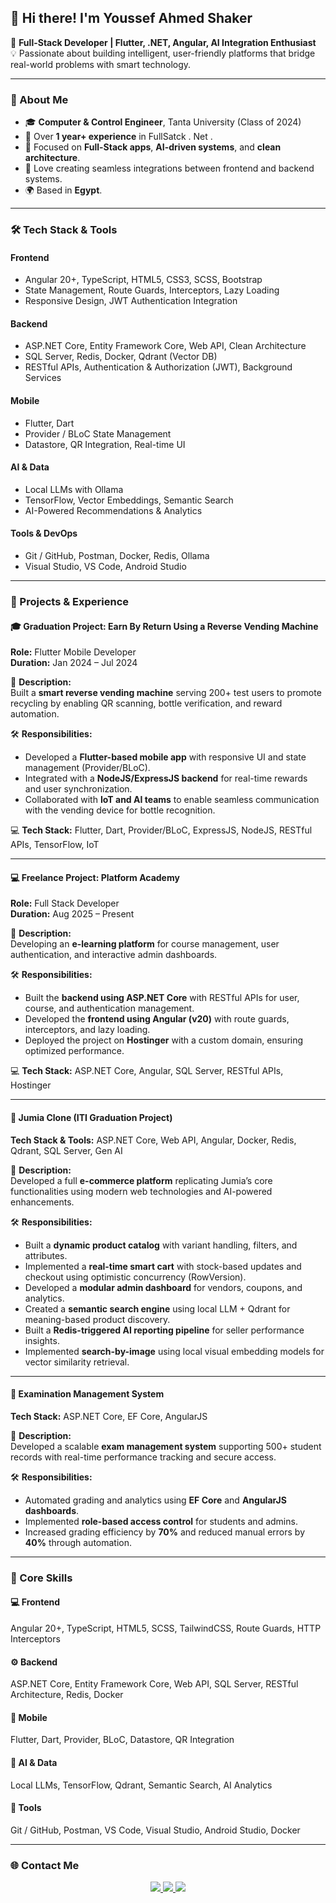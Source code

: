## 👋 Hi there! I'm Youssef Ahmed Shaker  

🎯 **Full-Stack Developer | Flutter, .NET, Angular, AI Integration Enthusiast**  
💡 Passionate about building intelligent, user-friendly platforms that bridge real-world problems with smart technology.  

---

### 🚀 About Me
- 🎓 **Computer & Control Engineer**, Tanta University (Class of 2024)
- 💼 Over **1 year+ experience** in FullSatck . Net .
- 🧠 Focused on **Full-Stack apps**, **AI-driven systems**, and **clean architecture**.
- 💬 Love creating seamless integrations between frontend and backend systems.
- 🌍 Based in **Egypt**.

---

### 🛠️ Tech Stack & Tools

#### **Frontend**
- Angular 20+, TypeScript, HTML5, CSS3, SCSS, Bootstrap
- State Management, Route Guards, Interceptors, Lazy Loading
- Responsive Design, JWT Authentication Integration

#### **Backend**
- ASP.NET Core, Entity Framework Core, Web API, Clean Architecture
- SQL Server, Redis, Docker, Qdrant (Vector DB)
- RESTful APIs, Authentication & Authorization (JWT), Background Services

#### **Mobile**
- Flutter, Dart
- Provider / BLoC State Management
- Datastore, QR Integration, Real-time UI

#### **AI & Data**
- Local LLMs with Ollama
- TensorFlow, Vector Embeddings, Semantic Search
- AI-Powered Recommendations & Analytics

#### **Tools & DevOps**
- Git / GitHub, Postman, Docker, Redis, Ollama
- Visual Studio, VS Code, Android Studio

---

### 🧩 Projects & Experience

#### 🎓 **Graduation Project: Earn By Return Using a Reverse Vending Machine**
**Role:** Flutter Mobile Developer  
**Duration:** Jan 2024 – Jul 2024  

📘 **Description:**  
Built a **smart reverse vending machine** serving 200+ test users to promote recycling by enabling QR scanning, bottle verification, and reward automation.

🛠️ **Responsibilities:**  
- Developed a **Flutter-based mobile app** with responsive UI and state management (Provider/BLoC).  
- Integrated with a **NodeJS/ExpressJS backend** for real-time rewards and user synchronization.  
- Collaborated with **IoT and AI teams** to enable seamless communication with the vending device for bottle recognition.

💻 **Tech Stack:** Flutter, Dart, Provider/BLoC, ExpressJS, NodeJS, RESTful APIs, TensorFlow, IoT  

---

#### 💻 **Freelance Project: Platform Academy**
**Role:** Full Stack Developer  
**Duration:** Aug 2025 – Present  

📘 **Description:**  
Developing an **e-learning platform** for course management, user authentication, and interactive admin dashboards.

🛠️ **Responsibilities:**  
- Built the **backend using ASP.NET Core** with RESTful APIs for user, course, and authentication management.  
- Developed the **frontend using Angular (v20)** with route guards, interceptors, and lazy loading.  
- Deployed the project on **Hostinger** with a custom domain, ensuring optimized performance.

💻 **Tech Stack:** ASP.NET Core, Angular, SQL Server, RESTful APIs, Hostinger  

---

#### 🧠 **Jumia Clone (ITI Graduation Project)**
**Tech Stack & Tools:** ASP.NET Core, Web API, Angular, Docker, Redis, Qdrant, SQL Server, Gen AI  

📘 **Description:**  
Developed a full **e-commerce platform** replicating Jumia’s core functionalities using modern web technologies and AI-powered enhancements.

🛠️ **Responsibilities:**  
- Built a **dynamic product catalog** with variant handling, filters, and attributes.  
- Implemented a **real-time smart cart** with stock-based updates and checkout using optimistic concurrency (RowVersion).  
- Developed a **modular admin dashboard** for vendors, coupons, and analytics.  
- Created a **semantic search engine** using local LLM + Qdrant for meaning-based product discovery.  
- Built a **Redis-triggered AI reporting pipeline** for seller performance insights.  
- Implemented **search-by-image** using local visual embedding models for vector similarity retrieval.

---

#### 🧮 **Examination Management System**
**Tech Stack:** ASP.NET Core, EF Core, AngularJS  

📘 **Description:**  
Developed a scalable **exam management system** supporting 500+ student records with real-time performance tracking and secure access.

🛠️ **Responsibilities:**  
- Automated grading and analytics using **EF Core** and **AngularJS dashboards**.  
- Implemented **role-based access control** for students and admins.  
- Increased grading efficiency by **70%** and reduced manual errors by **40%** through automation.

---

### 🧠 Core Skills
#### 💻 **Frontend**
Angular 20+, TypeScript, HTML5, SCSS, TailwindCSS, Route Guards, HTTP Interceptors  

#### ⚙️ **Backend**
ASP.NET Core, Entity Framework Core, Web API, SQL Server, RESTful Architecture, Redis, Docker  

#### 📱 **Mobile**
Flutter, Dart, Provider, BLoC, Datastore, QR Integration  

#### 🧬 **AI & Data**
Local LLMs, TensorFlow, Qdrant, Semantic Search, AI Analytics  

#### 🧰 **Tools**
Git / GitHub, Postman, VS Code, Visual Studio, Android Studio, Docker  

---

### 🌐 Contact Me

<p align="center">
  <a href="https://linkedin.com/in/youssef-shaker-3948562a5">
    <img src="https://img.shields.io/badge/LinkedIn-Youssef%20Shaker-blue?logo=linkedin&style=for-the-badge" />
  </a>
  <a href="mailto:youssefshaker296@gmail.com">
    <img src="https://img.shields.io/badge/Email-youssefshaker.dev%40gmail.com-red?logo=gmail&style=for-the-badge" />
  </a>
  <a href="https://github.com/joeshaker">
    <img src="https://img.shields.io/badge/GitHub-joeshaker-black?logo=github&style=for-the-badge" />
  </a>
</p>
